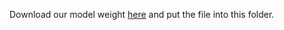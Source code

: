 Download our model weight [here](https://www.dropbox.com/sh/aizk2ku56xjd22u/AAD0NJ4J5jeSWM1wJxZAYbLda?dl=0) and put the file into this folder.
